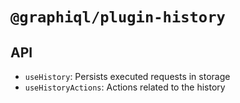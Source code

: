 # `@graphiql/plugin-history`

## API

- `useHistory`: Persists executed requests in storage
- `useHistoryActions`: Actions related to the history
